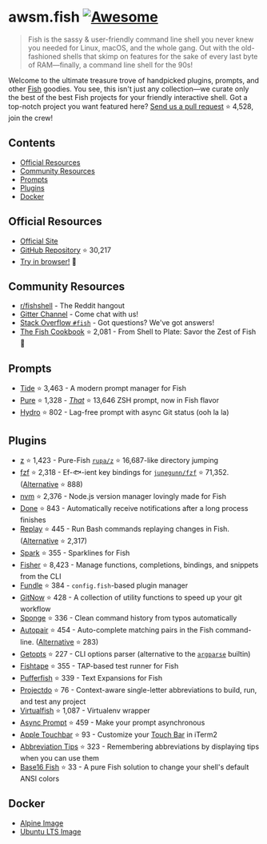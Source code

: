# awsm.fish [![Awesome](https://awesome.re/badge.svg)](https://awesome.re)

> Fish is the sassy & user-friendly command line shell you never knew you needed for Linux, macOS, and the whole gang. Out with the old-fashioned shells that skimp on features for the sake of every last byte of RAM—finally, a command line shell for the 90s!

Welcome to the ultimate treasure trove of handpicked plugins, prompts, and other [Fish](https://fishshell.com/) goodies. You see, this isn't just any collection—we curate only the best of the best Fish projects for your friendly interactive shell. Got a top-notch project you want featured here? [Send us a pull request](https://github.com/jorgebucaran/awesome-fish/fork) ⭐ 4,528, join the crew!

## Contents

* [Official Resources](#official-resources)
* [Community Resources](#community-resources)
* [Prompts](#prompts)
* [Plugins](#plugins)
* [Docker](#docker)

## Official Resources

* [Official Site](https://fishshell.com)
* [GitHub Repository](https://github.com/fish-shell/fish-shell) ⭐ 30,217
* [Try in browser!](https://rootnroll.com/d/fish-shell/) 🍤

## Community Resources

* [r/fishshell](https://www.reddit.com/r/fishshell) - The Reddit hangout
* [Gitter Channel](https://gitter.im/fish-shell/fish-shell) - Come chat with us!
* [Stack Overflow `#fish`](https://stackoverflow.com/questions/tagged/fish) - Got questions? We've got answers!
* [The Fish Cookbook](https://github.com/jorgebucaran/cookbook.fish) ⭐ 2,081 - From Shell to Plate: Savor the Zest of Fish 🦞

## Prompts

* [Tide](https://github.com/IlanCosman/tide) ⭐ 3,463 - A modern prompt manager for Fish
* [Pure](https://github.com/pure-fish/pure/) ⭐ 1,328 - [*That*](https://github.com/sindresorhus/pure) ⭐ 13,646 ZSH prompt, now in Fish flavor
* [Hydro](https://github.com/jorgebucaran/hydro) ⭐ 802 - Lag-free prompt with async Git status (ooh la la)

## Plugins

* [z](https://github.com/jethrokuan/z) ⭐ 1,423 - Pure-Fish [`rupa/z`](https://github.com/rupa/z) ⭐ 16,687-like directory jumping
* [fzf](https://github.com/PatrickF1/fzf.fish) ⭐ 2,318 - Ef-🐟-ient key bindings for [`junegunn/fzf`](https://github.com/junegunn/fzf) ⭐ 71,352. ([Alternative](https://github.com/jethrokuan/fzf) ⭐ 888)
* [nvm](https://github.com/jorgebucaran/nvm.fish) ⭐ 2,376 - Node.js version manager lovingly made for Fish
* [Done](https://github.com/franciscolourenco/done) ⭐ 843 - Automatically receive notifications after a long process finishes
* [Replay](https://github.com/jorgebucaran/replay.fish) ⭐ 445 - Run Bash commands replaying changes in Fish. ([Alternative](https://github.com/edc/bass) ⭐ 2,317)
* [Spark](https://github.com/jorgebucaran/spark.fish) ⭐ 355 - Sparklines for Fish
* [Fisher](https://github.com/jorgebucaran/fisher) ⭐ 8,423 - Manage functions, completions, bindings, and snippets from the CLI
* [Fundle](https://github.com/danhper/fundle) ⭐ 384 - `config.fish`-based plugin manager
* [GitNow](https://github.com/joseluisq/gitnow) ⭐ 428 - A collection of utility functions to speed up your git workflow
* [Sponge](https://github.com/meaningful-ooo/sponge) ⭐ 336 - Clean command history from typos automatically
* [Autopair](https://github.com/jorgebucaran/autopair.fish) ⭐ 454 - Auto-complete matching pairs in the Fish command-line. ([Alternative](https://github.com/laughedelic/pisces) ⭐ 283)
* [Getopts](https://github.com/jorgebucaran/getopts.fish) ⭐ 227 - CLI options parser (alternative to the [`argparse`](https://fishshell.com/docs/current/cmds/argparse.html) builtin)
* [Fishtape](https://github.com/jorgebucaran/fishtape) ⭐ 355 - TAP-based test runner for Fish
* [Pufferfish](https://github.com/nickeb96/puffer-fish) ⭐ 339 - Text Expansions for Fish
* [Projectdo](https://github.com/paldepind/projectdo) ⭐ 76 - Context-aware single-letter abbreviations to build, run, and test any project
* [Virtualfish](https://github.com/adambrenecki/virtualfish) ⭐ 1,087 - Virtualenv wrapper
* [Async Prompt](https://github.com/acomagu/fish-async-prompt) ⭐ 459 - Make your prompt asynchronous
* [Apple Touchbar](https://github.com/rodrigobdz/fish-apple-touchbar) ⭐ 93 - Customize your [Touch Bar](https://developer.apple.com/design/human-interface-guidelines/macos/touch-bar/touch-bar-overview) in iTerm2
* [Abbreviation Tips](https://github.com/Gazorby/fish-abbreviation-tips) ⭐ 323 - Remembering abbreviations by displaying tips when you can use them
* [Base16 Fish](https://github.com/FabioAntunes/base16-fish-shell) ⭐ 33 - A pure Fish solution to change your shell's default ANSI colors

## Docker

* [Alpine Image](https://hub.docker.com/r/purefish/docker-fish)
* [Ubuntu LTS Image](https://hub.docker.com/r/dideler/fish-shell)
